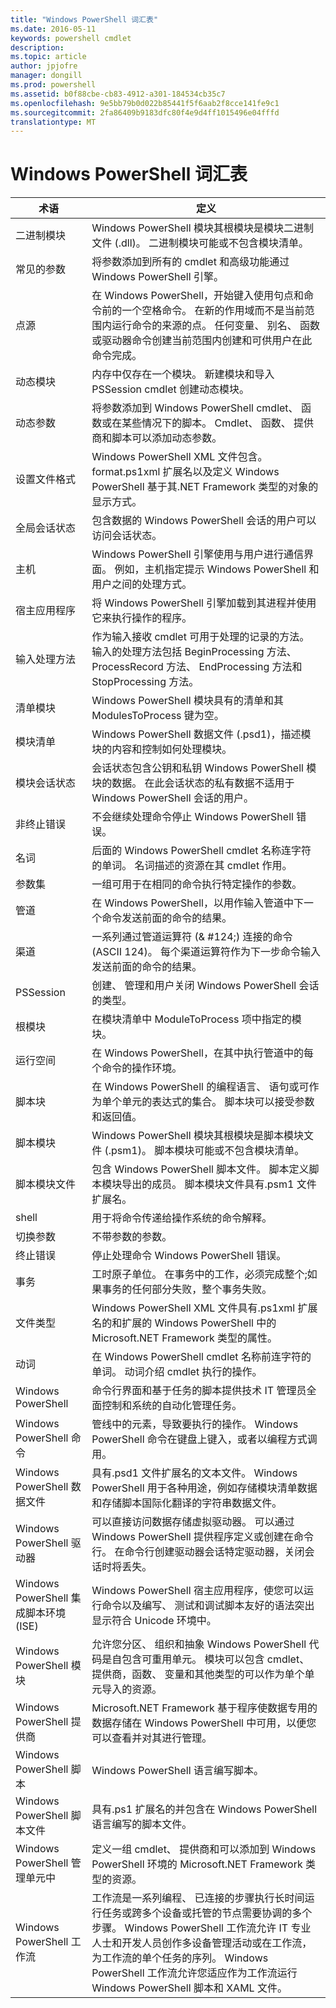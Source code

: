 ```yaml
---
title: "Windows PowerShell 词汇表"
ms.date: 2016-05-11
keywords: powershell cmdlet
description: 
ms.topic: article
author: jpjofre
manager: dongill
ms.prod: powershell
ms.assetid: b0f88cbe-cb83-4912-a301-184534cb35c7
ms.openlocfilehash: 9e5bb79b0d022b85441f5f6aab2f8cce141fe9c1
ms.sourcegitcommit: 2fa86409b9183dfc80f4e9d4ff1015496e04fffd
translationtype: MT
---
```

# Windows PowerShell 词汇表


|术语|定义|
|--------|--------------|
|二进制模块|Windows PowerShell 模块其根模块是模块二进制文件 (.dll)。 二进制模块可能或不包含模块清单。|
|常见的参数|将参数添加到所有的 cmdlet 和高级功能通过 Windows PowerShell 引擎。|
|点源|在 Windows PowerShell，开始键入使用句点和命令前的一个空格命令。 在新的作用域而不是当前范围内运行命令的来源的点。 任何变量、 别名、 函数或驱动器命令创建当前范围内创建和可供用户在此命令完成。|
|动态模块|内存中仅存在一个模块。 新建模块和导入 PSSession cmdlet 创建动态模块。|
|动态参数|将参数添加到 Windows PowerShell cmdlet、 函数或在某些情况下的脚本。 Cmdlet、 函数、 提供商和脚本可以添加动态参数。|
|设置文件格式|Windows PowerShell XML 文件包含。 format.ps1xml 扩展名以及定义 Windows PowerShell 基于其.NET Framework 类型的对象的显示方式。|
|全局会话状态|包含数据的 Windows PowerShell 会话的用户可以访问会话状态。|
|主机|Windows PowerShell 引擎使用与用户进行通信界面。 例如，主机指定提示 Windows PowerShell 和用户之间的处理方式。|
|宿主应用程序|将 Windows PowerShell 引擎加载到其进程并使用它来执行操作的程序。|
|输入处理方法|作为输入接收 cmdlet 可用于处理的记录的方法。 输入的处理方法包括 BeginProcessing 方法、 ProcessRecord 方法、 EndProcessing 方法和 StopProcessing 方法。|
|清单模块|Windows PowerShell 模块具有的清单和其 ModulesToProcess 键为空。|
|模块清单|Windows PowerShell 数据文件 (.psd1)，描述模块的内容和控制如何处理模块。|
|模块会话状态|会话状态包含公钥和私钥 Windows PowerShell 模块的数据。 在此会话状态的私有数据不适用于 Windows PowerShell 会话的用户。|
|非终止错误|不会继续处理命令停止 Windows PowerShell 错误。|
|名词|后面的 Windows PowerShell cmdlet 名称连字符的单词。 名词描述的资源在其 cmdlet 作用。|
|参数集|一组可用于在相同的命令执行特定操作的参数。|
|管道|在 Windows PowerShell，以用作输入管道中下一个命令发送前面的命令的结果。|
|渠道|一系列通过管道运算符 (& #124;) 连接的命令(ASCII 124)。 每个渠道运算符作为下一步命令输入发送前面的命令的结果。|
|PSSession|创建、 管理和用户关闭 Windows PowerShell 会话的类型。|
|根模块|在模块清单中 ModuleToProcess 项中指定的模块。|
|运行空间|在 Windows PowerShell，在其中执行管道中的每个命令的操作环境。|
|脚本块|在 Windows PowerShell 的编程语言、 语句或可作为单个单元的表达式的集合。 脚本块可以接受参数和返回值。|
|脚本模块|Windows PowerShell 模块其根模块是脚本模块文件 (.psm1)。 脚本模块可能或不包含模块清单。|
|脚本模块文件|包含 Windows PowerShell 脚本文件。 脚本定义脚本模块导出的成员。 脚本模块文件具有.psm1 文件扩展名。|
|shell|用于将命令传递给操作系统的命令解释。|
|切换参数|不带参数的参数。|
|终止错误|停止处理命令 Windows PowerShell 错误。|
|事务|工时原子单位。 在事务中的工作，必须完成整个;如果事务的任何部分失败，整个事务失败。|
|文件类型|Windows PowerShell XML 文件具有.ps1xml 扩展名的和扩展的 Windows PowerShell 中的 Microsoft.NET Framework 类型的属性。|
|动词|在 Windows PowerShell cmdlet 名称前连字符的单词。 动词介绍 cmdlet 执行的操作。|
|Windows PowerShell|命令行界面和基于任务的脚本提供技术 IT 管理员全面控制和系统的自动化管理任务。|
|Windows PowerShell 命令|管线中的元素，导致要执行的操作。 Windows PowerShell 命令在键盘上键入，或者以编程方式调用。|
|Windows PowerShell 数据文件|具有.psd1 文件扩展名的文本文件。 Windows PowerShell 用于各种用途，例如存储模块清单数据和存储脚本国际化翻译的字符串数据文件。|
|Windows PowerShell 驱动器|可以直接访问数据存储虚拟驱动器。 可以通过 Windows PowerShell 提供程序定义或创建在命令行。 在命令行创建驱动器会话特定驱动器，关闭会话时将丢失。|
|Windows PowerShell 集成脚本环境 (ISE)|Windows PowerShell 宿主应用程序，使您可以运行命令以及编写、 测试和调试脚本友好的语法突出显示符合 Unicode 环境中。|
|Windows PowerShell 模块|允许您分区、 组织和抽象 Windows PowerShell 代码是自包含可重用单元。 模块可以包含 cmdlet、 提供商，函数、 变量和其他类型的可以作为单个单元导入的资源。|
|Windows PowerShell 提供商|Microsoft.NET Framework 基于程序使数据专用的数据存储在 Windows PowerShell 中可用，以便您可以查看并对其进行管理。|
|Windows PowerShell 脚本|Windows PowerShell 语言编写脚本。|
|Windows PowerShell 脚本文件|具有.ps1 扩展名的并包含在 Windows PowerShell 语言编写的脚本文件。|
|Windows PowerShell 管理单元中|定义一组 cmdlet、 提供商和可以添加到 Windows PowerShell 环境的 Microsoft.NET Framework 类型的资源。|
|Windows PowerShell 工作流|工作流是一系列编程、 已连接的步骤执行长时间运行任务或跨多个设备或托管的节点需要协调的多个步骤。 Windows PowerShell 工作流允许 IT 专业人士和开发人员创作多设备管理活动或在工作流，为工作流的单个任务的序列。 Windows PowerShell 工作流允许您适应作为工作流运行 Windows PowerShell 脚本和 XAML 文件。|

